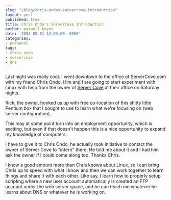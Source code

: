 ```yaml
---
slug: "/blog/chris-ondos-servercove-introduction"
layout: post
published: true
title: Chris Ondo's ServerCove Introduction
author: maxwell keyes
date: '2004-08-01 12:03:00 -0500'
categories:
- personal
tags:
- chris ondo
- servercove
- dns
---
```


Last night was really cool. I went downtown to the office of ServerCove.com with
my friend Chris Ondo. Him and I are going to start experiment with Linux with
help from the owner of [Server Cove](http://www.servercove.com/) at their office
on Saturday nights.

Rick, the owner, hooked us up with free co-location of this shitty little
Pentium box that I bought to use to learn what we're focusing on (web server
configuration).

This may at some point turn into an employment opportunity, which is exciting,
but even if that doesn't happen this is a nice opportunity to expand my
knowledge of computers.

I have to give it to Chris Ondo, he actually took initiative to contact the
owner of Server Cove to "intern" there. He told me about it and I had him ask
the owner if I could come along too. Thanks Chris.

I know a good amount more than Chris knows about Linux, so I can bring Chris up
to speed with what I know and then we can work together to learn things and
share it with each other. Like say, I learn how to properly setup scripting
where a new user account automatically is created an FTP account under the web
server space, and he can teach me whatever he learns about DNS or whatever he is
working on.

